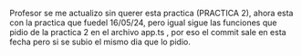 Profesor se me actualizo sin querer esta practica (PRACTICA 2), ahora esta con la practica que fuedel 16/05/24, pero igual sigue las funciones que pidio de la practica 2 en el archivo app.ts , 
por eso el commit sale en esta fecha pero si se subio el mismo dia que lo pidio.
